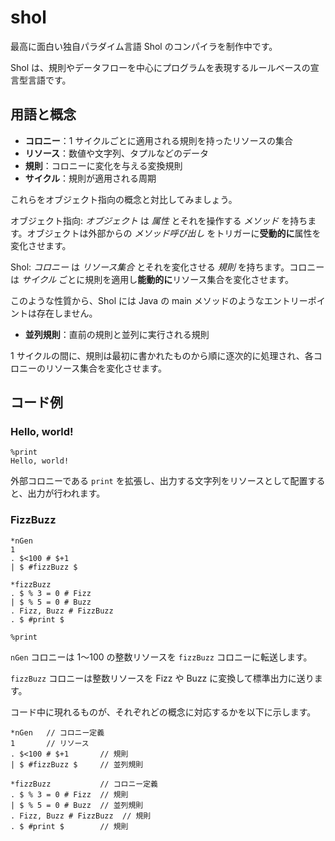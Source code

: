 # shol

最高に面白い独自パラダイム言語 Shol のコンパイラを制作中です。

Shol は、規則やデータフローを中心にプログラムを表現するルールベースの宣言型言語です。

## 用語と概念

- **コロニー**：1 サイクルごとに適用される規則を持ったリソースの集合
- **リソース**：数値や文字列、タプルなどのデータ
- **規則**：コロニーに変化を与える変換規則
- **サイクル**：規則が適用される周期

これらをオブジェクト指向の概念と対比してみましょう。

オブジェクト指向: *オブジェクト* は *属性* とそれを操作する *メソッド* を持ちます。オブジェクトは外部からの *メソッド呼び出し* をトリガーに**受動的に**属性を変化させます。

Shol: *コロニー* は *リソース集合* とそれを変化させる *規則* を持ちます。コロニーは *サイクル* ごとに規則を適用し**能動的に**リソース集合を変化させます。

このような性質から、Shol には Java の main メソッドのようなエントリーポイントは存在しません。

- **並列規則**：直前の規則と並列に実行される規則

1 サイクルの間に、規則は最初に書かれたものから順に逐次的に処理され、各コロニーのリソース集合を変化させます。

## コード例

### Hello, world!

```
%print
Hello, world!
```

外部コロニーである `print` を拡張し、出力する文字列をリソースとして配置すると、出力が行われます。

### FizzBuzz

```
*nGen
1
. $<100 # $+1
| $ #fizzBuzz $

*fizzBuzz
. $ % 3 = 0 # Fizz
| $ % 5 = 0 # Buzz
. Fizz, Buzz # FizzBuzz
. $ #print $

%print
```

`nGen` コロニーは 1〜100 の整数リソースを `fizzBuzz` コロニーに転送します。

`fizzBuzz` コロニーは整数リソースを Fizz や Buzz に変換して標準出力に送ります。

コード中に現れるものが、それぞれどの概念に対応するかを以下に示します。

```
*nGen   // コロニー定義
1       // リソース
. $<100 # $+1       // 規則
| $ #fizzBuzz $     // 並列規則

*fizzBuzz           // コロニー定義
. $ % 3 = 0 # Fizz  // 規則
| $ % 5 = 0 # Buzz  // 並列規則
. Fizz, Buzz # FizzBuzz  // 規則
. $ #print $        // 規則
```
